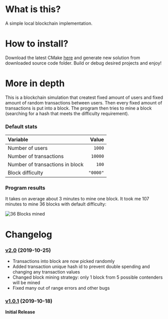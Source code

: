 # What is this?
A simple local blockchain implementation. 

# How to install?
Download the latest CMake [here](https://cmake.org/download/) and generate new solution from downloaded source code folder. Build or debug desired projects and enjoy!

# More in depth
This is a blockchain simulation that createst fixed amount of users and fixed amount of random transactions between users. Then every fixed amount of transactions is put into a block. The program then tries to mine a block (searching for a hash that meets the difficulty requirement).

### Default stats

|Variable|Value|
|:-------|-----:|
|Number of users| `1000`| 
|Number of transactions| `10000`|
|Number of transactions in block| `100`|
|Block difficulty| `"0000"`|


### Program results
It takes on average about 3 minutes to mine one block. It took me 107 minutes to mine 36 blocks with default difficulty:

![36 Blocks mined](https://i.gyazo.com/19ed54e966f639b90c0e14f6c02b17d8.png)

# Changelog
### [v2.0](https://github.com/abelzis/Local-Blockchain/releases/tag/v2.0) (2019-10-25)
- Transactions into block are now picked randomly
- Added transaction unique hash id to prevent double spending and changing any transaction values
- Changed block mining strategy: only 1 block from 5 possible contenders will be mined
- Fixed many out of range errors and other bugs

### [v1.0.1](https://github.com/abelzis/Local-Blockchain/releases/tag/v1.0.1) (2019-10-18)
**Initial Release**
